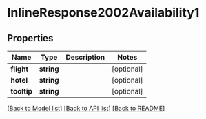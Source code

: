 # InlineResponse2002Availability1

## Properties
Name | Type | Description | Notes
------------ | ------------- | ------------- | -------------
**flight** | **string** |  | [optional] 
**hotel** | **string** |  | [optional] 
**tooltip** | **string** |  | [optional] 

[[Back to Model list]](../../README.md#documentation-for-models) [[Back to API list]](../../README.md#documentation-for-api-endpoints) [[Back to README]](../../README.md)

